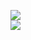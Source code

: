 [![](https://img.shields.io/badge/Made%20With-Github%20Spray-lightgrey.svg?style=for-the-badge&logo=github)](https://github.com/Annihil/github-spray#2784)  
[![](https://i.imgur.com/2DrTn0Z.gif)](https://github.com/Annihil/github-spray)